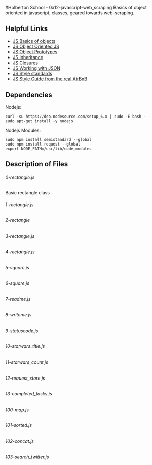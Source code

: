 #Holberton School - 0x12-javascript-web_scraping
Basics of object oriented in javascript, classes, geared towards web-scraping.

## Helpful Links
* [JS Basics of objects](https://developer.mozilla.org/en-US/docs/Learn/JavaScript/Objects/Basics)
* [JS Object Oriented JS](https://developer.mozilla.org/en-US/docs/Learn/JavaScript/Objects/Object-oriented_JS)
* [JS Object Prototypes](https://developer.mozilla.org/en-US/docs/Learn/JavaScript/Objects/Object_prototypes)
* [JS Inheritance](https://developer.mozilla.org/en-US/docs/Learn/JavaScript/Objects/Inheritance)
* [JS Closures](https://developer.mozilla.org/en-US/docs/Web/JavaScript/Closures)
* [JS Working with JSON](https://developer.mozilla.org/en-US/docs/Learn/JavaScript/Objects/JSON)
* [JS Style standards](https://standardjs.com/rules.html)
* [JS Style Guide from the real AirBnB](https://github.com/airbnb/javascript)

## Dependencies

Nodejs:
```
curl -sL https://deb.nodesource.com/setup_6.x | sudo -E bash -
sudo apt-get install -y nodejs
```

Nodejs Modules:
```
sudo npm install semistandard --global
sudo npm install request --global
export NODE_PATH=/usr/lib/node_modules
```

## Description of Files
<h6>0-rectangle.js</h6>
Basic rectangle class

<h6>1-rectangle.js</h6>


<h6>2-rectangle</h6>

<h6>3-rectangle.js</h6>

<h6>4-rectangle.js</h6>

<h6>5-square.js</h6>

<h6>6-square.js</h6>

<h6>7-readme.js</h6>

<h6>8-writeme.js</h6>

<h6>9-statuscode.js</h6>

<h6>10-starwars_title.js</h6>

<h6>11-starwars_count.js</h6>

<h6>12-request_store.js</h6>

<h6>13-completed_tasks.js</h6>

<h6>100-map.js</h6>

<h6>101-sorted.js</h6>

<h6>102-concat.js</h6>

<h6>103-search_twitter.js</h6>

